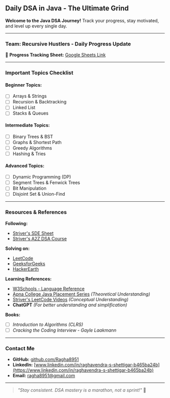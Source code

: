 ## Daily DSA in Java - The Ultimate Grind

**Welcome to the Java DSA Journey!** Track your progress, stay motivated, and level up every single day.

---

### Team: Recursive Hustlers - Daily Progress Update

📌 **Progress Tracking Sheet:** [Google Sheets Link](https://docs.google.com/spreadsheets/d/1Iub6sU8TcSSOFmZWBBRGCyNbkXpRpY0OTLlz2niOruM/edit?usp=sharing)

---

### Important Topics Checklist

#### **Beginner Topics:**
- [ ] Arrays & Strings
- [ ] Recursion & Backtracking
- [ ] Linked List
- [ ] Stacks & Queues

#### **Intermediate Topics:**
- [ ] Binary Trees & BST
- [ ] Graphs & Shortest Path
- [ ] Greedy Algorithms
- [ ] Hashing & Tries

#### **Advanced Topics:**
- [ ] Dynamic Programming (DP)
- [ ] Segment Trees & Fenwick Trees
- [ ] Bit Manipulation
- [ ] Disjoint Set & Union-Find

---

### Resources & References

**Following:**
- [Striver's SDE Sheet](https://takeuforward.org/interviews/strivers-sde-sheet-top-coding-interview-problems/)
- [Striver's A2Z DSA Course](https://www.youtube.com/@takeUforward/)

**Solving on:**
- [LeetCode](https://leetcode.com/ragha8951)
- [GeeksforGeeks](https://auth.geeksforgeeks.org/user/ragha9h3l)
- [HackerEarth](https://www.hackerearth.com/@ragha8951)

**Learning References:**
- [W3Schools - Language Reference](https://www.w3schools.com/java/default.asp)
- [Apna College Java Placement Series](https://www.youtube.com/watch?v=NTHVTY6w2Co&list=PLfqMhTWNBTe3LtFWcvwpqTkUSlB32kJop&index=11) *(Theoretical Understanding)*
- [Striver's LeetCode Videos](https://www.youtube.com/watch?v=tNm_NNSB3_w) *(Conceptual Understanding)*
- **ChatGPT** *(For better understanding and simplification)*

**Books:**
- [ ] *Introduction to Algorithms (CLRS)*
- [ ] *Cracking the Coding Interview - Gayle Laakmann*

---

### Contact Me
- **GitHub:** [github.com/Ragha8951](https://github.com/Ragha8951)
- **LinkedIn:** [www.linkedin.com/in/raghavendra-s-shettigar-b465ba24b](https://www.linkedin.com/in/raghavendra-s-shettigar-b465ba24b)
- **Email:** ragha8951@gmail.com

---

> _"Stay consistent. DSA mastery is a marathon, not a sprint!"_ 🚀

